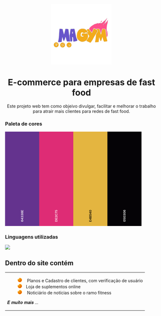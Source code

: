 
<div align="center">
<img src="https://github.com/Gigiovh/Gym/blob/main/img/loho.png" width="200px">
<h1 align="center">E-commerce para empresas de fast food</h1>


<p>Este projeto web tem como objeivo divulgar, facilitar e melhorar o trabalho para atrair mais clientes para redes de fast food.</p></div>

<h3>Paleta de cores</h3>
 <img src="https://github.com/Gigiovh/Gym/blob/main/img/paleta%20do%20site.png" width="450px">
<h3>Linguagens utilizadas</h3>
  <a href="https://skillicons.dev">
    <img src="https://skillicons.dev/icons?i=html,css,javascript,php" />
  </a>

<h2>Dentro do site contém </h2>
<table>
  <tr>
    <td align="left">
 <ul class="a">
   <img src="https://github.com/Gigiovh/Gym/blob/main/img/esfera-removebg-preview.png" width="15px;" style="border-radius:50%; margin-left:10px;" alt="esfera de estilizacao"/>ㅤ Planos e Cadastro de clientes, com verificação de usuário  <br>
  <img src="https://github.com/Gigiovh/Gym/blob/main/img/esfera-removebg-preview.png" width="15px;" style="border-radius:50%; margin-left:10px;" alt="esfera de estilizacao"/>ㅤLoja de suplementos online <br>
     <img src="https://github.com/Gigiovh/Gym/blob/main/img/esfera-removebg-preview.png" width="15px;" style="border-radius:50%; margin-left:10px;" alt="esfera de estilizacao"/>ㅤ Noticiário de notícias sobre o ramo fitness 
  
</ul>
   <p>𝑬 𝒎𝒖𝒊𝒕𝒐 𝒎𝒂𝒊𝒔 ...</p>
  </tr>
</table>

